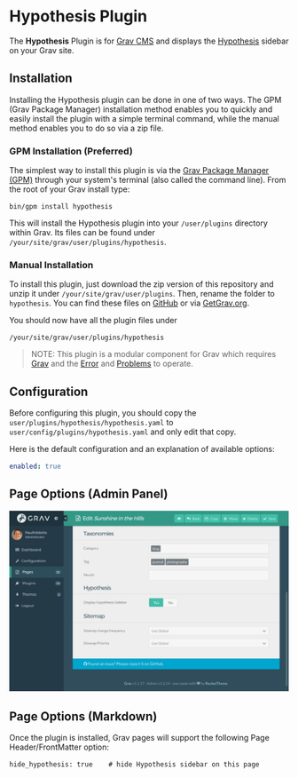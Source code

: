 # Hypothesis Plugin

The **Hypothesis** Plugin is for [Grav CMS](http://github.com/getgrav/grav) and displays the [Hypothesis](https://hypothes.is/) sidebar on your Grav site.

## Installation

Installing the Hypothesis plugin can be done in one of two ways. The GPM (Grav Package Manager) installation method enables you to quickly and easily install the plugin with a simple terminal command, while the manual method enables you to do so via a zip file.

### GPM Installation (Preferred)

The simplest way to install this plugin is via the [Grav Package Manager (GPM)](http://learn.getgrav.org/advanced/grav-gpm) through your system's terminal (also called the command line).  From the root of your Grav install type:

    bin/gpm install hypothesis

This will install the Hypothesis plugin into your `/user/plugins` directory within Grav. Its files can be found under `/your/site/grav/user/plugins/hypothesis`.

### Manual Installation

To install this plugin, just download the zip version of this repository and unzip it under `/your/site/grav/user/plugins`. Then, rename the folder to `hypothesis`. You can find these files on [GitHub](https://github.com/paul-hibbitts/grav-plugin-hypothesis) or via [GetGrav.org](http://getgrav.org/downloads/plugins#extras).

You should now have all the plugin files under

    /your/site/grav/user/plugins/hypothesis

> NOTE: This plugin is a modular component for Grav which requires [Grav](http://github.com/getgrav/grav) and the [Error](https://github.com/getgrav/grav-plugin-error) and [Problems](https://github.com/getgrav/grav-plugin-problems) to operate.

## Configuration

Before configuring this plugin, you should copy the `user/plugins/hypothesis/hypothesis.yaml` to `user/config/plugins/hypothesis.yaml` and only edit that copy.

Here is the default configuration and an explanation of available options:

```yaml
enabled: true
```

## Page Options (Admin Panel)
!['Hypothesis' Admin page option](https://github.com/paulhibbitts/github-repo-images/blob/master/hypothesis-admin-panel-page-options.png?raw=true)

## Page Options (Markdown)
Once the plugin is installed, Grav pages will support the following Page Header/FrontMatter option:

```
hide_hypothesis: true    # hide Hypothesis sidebar on this page
```
